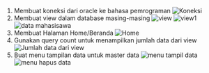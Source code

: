 1. Membuat koneksi dari oracle ke bahasa pemrograman
![Koneksi](https://user-images.githubusercontent.com/45525482/148081034-b1899cf1-959c-4759-87cc-58becea8f181.PNG)
2. Membuat view dalam database masing-masing
![view](https://user-images.githubusercontent.com/45525482/148081259-199f8a46-abe5-4912-978b-7741c171f68a.PNG)
![view1](https://user-images.githubusercontent.com/45525482/148081291-5fd54bd6-5ff3-49b3-8fbd-f2490a6a2301.PNG)
![data mahasisawa](https://user-images.githubusercontent.com/45525482/148081469-97cde446-201b-4baf-978f-e0275618fe57.PNG)
3. Membuat Halaman Home/Beranda
![Home](https://user-images.githubusercontent.com/45525482/148081560-03298e66-55b2-47cf-8e5b-ca8eccfb2340.PNG)
4. Gunakan query count untuk menampilkan jumlah data dari view
![Jumlah data dari view](https://user-images.githubusercontent.com/45525482/148081696-a4bddf54-3dc1-40d3-b4bb-348eed01e292.PNG)
5. Buat menu tampilan data untuk master data
![menu tampil data](https://user-images.githubusercontent.com/45525482/148081879-2cfd2bcf-4928-42e9-a202-0101ea0c3703.PNG)
![menu hapus data](https://user-images.githubusercontent.com/45525482/148081901-89fc9e17-db30-40cd-8f9b-687e42ab354c.PNG)

